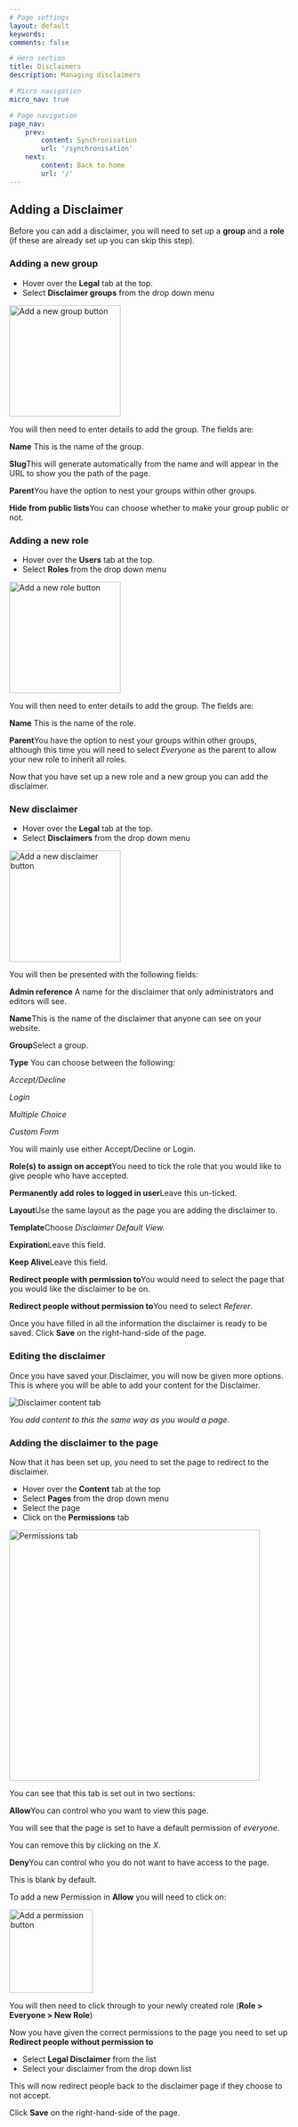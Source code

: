 ```yaml
---
# Page settings
layout: default
keywords:
comments: false

# Hero section
title: Disclaimers
description: Managing disclaimers

# Micro navigation
micro_nav: true

# Page navigation
page_nav:
    prev:
        content: Synchronisation
        url: '/synchronisation'
    next:
        content: Back to home
        url: '/'
---
```


<h2 id="disclaimer-section">Adding a Disclaimer</h2>
<p>Before you can add a disclaimer, you will need to set up a <strong>group</strong> and a <strong>role</strong> (if these are already set up you can skip this step).</p>

<h3 id="disclaimer-subsection">Adding a new group</h3>
<ul>
    <li>Hover over the <strong>Legal</strong> tab at the top.</li>
    <li>Select <strong>Disclaimer groups</strong> from the drop down menu</li> 
</ul>
<img src="../images/new-group.png" style="width:200px" alt="Add a new group button">
<p>You will then need to enter details to add the group. The fields are:</p>
<div class="callout callout--info">
    <p><strong>Name</strong> This is the name of the group.</p>
    <p><strong>Slug</strong>This will generate automatically from the name and will appear in the URL to show you the path of the page.</p>
    <p><strong>Parent</strong>You have the option to nest your groups within other groups.</p>
    <p><strong>Hide from public lists</strong>You can choose whether to make your group public or not.</p>
</div>
<h3 id="disclaimer-subsection1">Adding a new role</h3>
<ul>
    <li>Hover over the <strong>Users</strong> tab at the top.</li>
    <li>Select <strong>Roles</strong> from the drop down menu</li> 
</ul>
<img src="../images/new-role.png" style="width:200px" alt="Add a new role button">
<p>You will then need to enter details to add the group. The fields are:</p>
<div class="callout callout--info">
    <p><strong>Name</strong> This is the name of the role.</p>
    <p><strong>Parent</strong>You have the option to nest your groups within other groups, although this time you will need to select <i>Everyone</i> as the parent to allow your new role to inherit all roles.</p>
</div>
<p>Now that you have set up a new role and a new group you can add the disclaimer.</p>

<h3 id="disclaimer-subsection2">New disclaimer</h3>
<ul>
    <li>Hover over the <strong>Legal</strong> tab at the top.</li>
    <li>Select <strong>Disclaimers</strong> from the drop down menu</li> 
</ul>
<img src="../images/new-disclaimer.png" alt="Add a new disclaimer button" style="width:200px">
<p>You will then be presented with the following fields:</p>
<div class="callout callout--warning">
    <p><strong>Admin reference</strong> A name for the disclaimer that only administrators and editors will see.</p>
    <p><strong>Name</strong>This is the name of the disclaimer that anyone can see on your website.</p>
    <p><strong>Group</strong>Select a group.</p>
    <p><strong>Type</strong> You can choose between the following:</p>
    <p><i>Accept/Decline</i></p>
    <p><i>Login</i></p>
    <p><i>Multiple Choice</i></p>
    <p><i>Custom Form</i></p>
    <p>You will mainly use either Accept/Decline or Login.</p>
    <p><strong>Role(s) to assign on accept</strong>You need to tick the role that you would like to give people who have accepted.</p>
    <p><strong>Permanently add roles to logged in user</strong>Leave this un-ticked.</p>
    <p><strong>Layout</strong>Use the same layout as the page you are adding the disclaimer to.</p>
    <p><strong>Template</strong>Choose <i>Disclaimer Default View.</i></p>
    <p><strong>Expiration</strong>Leave this field.</p>
    <p><strong>Keep Alive</strong>Leave this field.</p>
    <p><strong>Redirect people with permission to</strong>You would need to select the page that you would like the disclaimer to be on.</p>
    <p><strong>Redirect people without permission to</strong>You need to select <i>Referer</i>.</p>
</div>
<p>Once you have filled in all the information the disclaimer is ready to be saved. Click <strong>Save</strong> on the right-hand-side of the page.</p>
<h3 id="disclaimer-subsection3">Editing the disclaimer</h3>
<p>Once you have saved your Disclaimer, you will now be given more options. This is where you will be able to add your content for the Disclaimer.</p>
<img src="../images/disclaimer-content.png" alt="Disclaimer content tab">
<p><i>You add content to this the same way as you would a page.</i></p>
<h3 id="disclaimer-subsection4">Adding the disclaimer to the page</h3>
<p>Now that it has been set up, you need to set the page to redirect to the disclaimer.</p>
<ul>
    <li>Hover over the <strong>Content</strong> tab at the top</li>
    <li>Select <strong>Pages</strong> from the drop down menu</li> 
    <li>Select the page</li>
    <li>Click on the <strong>Permissions</strong> tab</li>
</ul>
<img src="../images/permissions-tab.png" style="width:450px;" alt="Permissions tab">
<div class="callout callout--info">
    <p>You can see that this tab is set out in two sections:</p>
    <p><strong>Allow</strong>You can control who you want to view this page.</p>
    <p>You will see that the page is set to have a default permission of <i>everyone</i>.</p>
    <p>You can remove this by clicking on the <i>X</i>.</p>
    <p><strong>Deny</strong>You can control who you do not want to have access to the page.</p>
    <p>This is blank by default.</p>
</div>
<p>To add a new Permission in <strong>Allow</strong> you will need to click on:</p>
<img src="../images/add-permission.png" style="width:150px" alt="Add a permission button">
<p>You will then need to click through to your newly created role (<strong>Role > Everyone > New Role</strong>)</p>
<p>Now you have given the correct permissions to the page you need to set up <strong>Redirect people without permission to</strong>
<ul>
    <li>Select <strong>Legal Disclaimer</strong> from the list</li>
    <li>Select your disclaimer from the drop down list</li>
</ul>
<p>This will now redirect people back to the disclaimer page if they choose to not accept.</p>
<p>Click <strong>Save</strong> on the right-hand-side of the page.</p>


